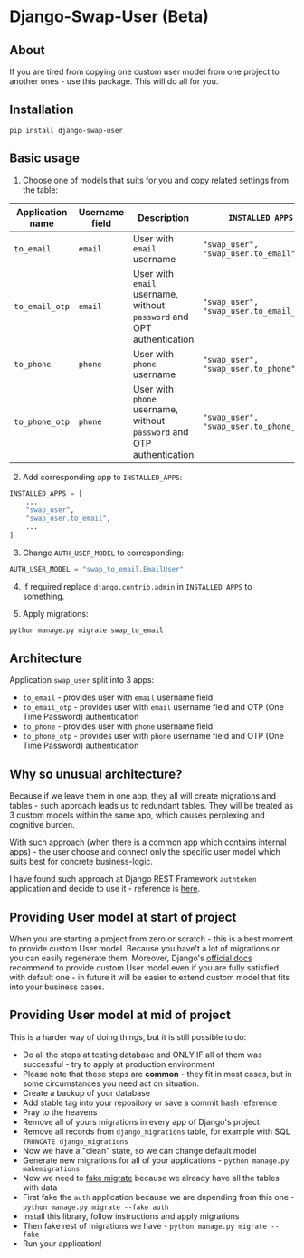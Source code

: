 # Django-Swap-User (Beta)

## About
If you are tired from copying one custom user model from one project to another ones - use this package.
This will do all for you. 


## Installation
```
pip install django-swap-user
```

## Basic usage
1. Choose one of models that suits for you and copy related settings from the table:

| Application name | Username field | Description                                                            | `INSTALLED_APPS`                               | `AUTH_USER_MODEL`                      | Replace `django.contrib.admin` to          |
|------------------|----------------|------------------------------------------------------------------------|------------------------------------------------|----------------------------------------|--------------------------------------------|
| `to_email`       | `email`        | User with `email` username                                             | ```"swap_user", "swap_user.to_email",```       | `"swap_to_email.EmailUser"`            | not required                               |                                  
| `to_email_otp`   | `email`        | User with `email` username, without `password` and OPT authentication  | ```"swap_user", "swap_user.to_email_otp",```   | `"swap_to_email_otp.EmailOTPUser"`     | `"swap_user.to_email_otp.apps.SiteConfig"` | 
| `to_phone`       | `phone`        | User with `phone` username                                             | ```"swap_user", "swap_user.to_phone",```       | `"swap_to_phone.PhoneUser"`            | not required                               |                                            
| `to_phone_otp`   | `phone`        | User with `phone` username, without `password`  and OTP authentication | ```"swap_user", "swap_user.to_phone_otp",```   | `"swap_to_phone_otp.PhoneOTPUser"`     | `"swap_user.to_phone_otp.apps.SiteConfig"` | 

2. Add corresponding app to `INSTALLED_APPS`:
```python
INSTALLED_APPS = [
    ...
    "swap_user",
    "swap_user.to_email",
    ...
]
```

3. Change `AUTH_USER_MODEL` to corresponding:
```python
AUTH_USER_MODEL = "swap_to_email.EmailUser"
```

4. If required replace `django.contrib.admin` in `INSTALLED_APPS` to something.

5. Apply migrations:
```bash
python manage.py migrate swap_to_email
```


## Architecture
Application `swap_user` split into 3 apps:
  - `to_email` - provides user with `email` username field
  - `to_email_otp` - provides user with `email` username field and OTP (One Time Password) authentication
  - `to_phone` - provides user with `phone` username field
  - `to_phone_otp` - provides user with `phone` username field and OTP (One Time Password) authentication
  
  
## Why so unusual architecture?
Because if we leave them in one app, they all will create migrations and tables - such approach leads us to redundant tables.
They will be treated as 3 custom models within the same app, which causes perplexing and cognitive burden.

With such approach (when there is a common app which contains internal apps) - the user 
choose and connect only the specific user model which suits best for concrete business-logic. 

I have found such approach at Django REST Framework `authtoken` application and decide to use it - reference is [here](https://github.com/encode/django-rest-framework/tree/master/rest_framework/authtoken).


## Providing User model at start of project
When you are starting a project from zero or scratch - this is a best moment to provide custom User model.
Because you have't a lot of migrations or you can easily regenerate them. Moreover, Django's [official docs](https://docs.djangoproject.com/en/dev/topics/auth/customizing/#using-a-custom-user-model-when-starting-a-project)
recommend to provide custom User model even if you are fully satisfied with default one - in future it will be easier to extend custom model that fits into your business cases.


## Providing User model at mid of project
This is a harder way of doing things, but it is still possible to do:
- Do all the steps at testing database and ONLY IF all of them was successful - try to apply at production environment
- Please note that these steps are **common** - they fit in most cases, but in some circumstances you need act on situation.
- Create a backup of your database
- Add stable tag into your repository or save a commit hash reference
- Pray to the heavens
- Remove all of yours migrations in every app of Django's project
- Remove all records from `django_migrations` table, for example with SQL `TRUNCATE django_migrations`
- Now we have a "clean" state, so we can change default model
- Generate new migrations for all of your applications - `python manage.py makemigrations` 
- Now we need to [fake migrate](https://docs.djangoproject.com/en/4.0/ref/django-admin/#cmdoption-migrate-fake) because we already have all the tables with data
- First fake the `auth` application because we are depending from this one - `python manage.py migrate --fake auth`
- Install this library, follow instructions and apply migrations
- Then fake rest of migrations we have - `python manage.py migrate --fake`
- Run your application!